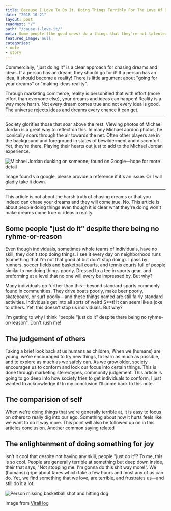 ```yaml
---
title: Because I Love To Do It. Doing Things Terribly For The Love Of Doing Them Is Confusing To Other People
date: "2018-10-21"
layout: post
readNext: "/"
path: "/cause-i-love-it/"
meta: Some people (the good ones) do a things that they're not talented at. Other people often get confused by this. "Why do they do it? They look rediculous. Who do they think they are? Etc, etc, etc.." This post explores the topic of "Just doing it" at a skill level that Nike will not sponser.
featured_image: null
categories:
- note
- story
---
```


Commercially, "just doing it" is a clear approach for chasing dreams and ideas. If a person has an dream, they should go for it! If a person has an idea, it should become a reality! There is little argument about "going for your dreams" or "making ideas reality".

Through marketing commerce, reality is personified that with effort (more effort than everyone else), your dreams and ideas can happen! Reality is a way more harsh. Not every dream comes true and not every idea is good. The universe rejects ideas and dreams every chance it can get.

----

Society glorifies those that soar above the rest. Viewing photos of Michael Jordan is a great way to reflect on this. In many Michael Jordon photos, he iconically soars through the air towards the net. Often other players are in the background and foreground in states of bewilderment and discomfort. Yet, they're there. Playing their hearts out just to add to the Michael Jordan experience.

![Michael Jordan dunking on someone; found on Google—hope for more detail](https://yowainwright.imgix.net/cuz-i-love-it/jordan-dunking.jpg?w=800&&fit=crop&crop=focalpoint&auto=format)

Image found via google, please provide a reference if it's an issue. Or I will gladly take it down.

----

This article is not about the harsh truth of chasing dreams or that you indeed can chase your dreams and they will come true. No. This article is about people doing things even though it is clear what they're doing won't make dreams come true or ideas a reality.

## Some people "just do it" despite there being no ryhme-or-reason

Even though individuals, sometimes whole teams of individuals, have no skill, they don't stop doing things. I see it every day on neighborhood runs (something that I'm not that good at but don't stop doing). I pass by runners, soccer fields and basketball courts, and tennis courts full of people similar to me doing things poorly. Dressed to a tee in sports gear, and preforming at a level that no one will every be impressed by. But why?

Many individuals go further than this—beyond standard sports commonly found in communities. They drive boats poorly, make beer poorly, skateboard, or surf poorly—and these things named are still fairly standard activities. Individuals get into all sorts of weird S**t! It can seem like a joke to others. Yet, this doesn't stop us individuals. But why?

I'm getting to why I think "people "just do it" despite there being no ryhme-or-reason". Don't rush me!

## The judgement of others

Taking a brief look back at us humans as children, When we (humans) are young, we're encouraged to try new things, to learn as much as possible, and to explore as much as we safely can. As we grow older, society encourages us to conform and lock our focus into certain things. This is done through marketing stereotypes, community judgement. This article is going to go deep into how society tries to get individuals to conform; I just wanted to acknowledge it! In my conclusion I'll come back to this note.

## The comparision of self

When we're doing things that we're generally terrible at, it is easy to focus on others to really dig into our ego. Something about how it hurts feels like we want to do it way more. This point will also be followed up on in this articles conclusion. Another common saying related

## The enlightenment of doing something for joy

Isn't it cool that despite not having any skill, people "just do it"? To me, this is so cool. People are generally terrible at something but deep down inside, their that says, "Not stopping me. I'm gonna do this shit way more!". We (humans) gripe about taxes which take a few hours and most any of us can do. Yet, we find something that we love, are terrible, and frustrates us—and still do it a lot.

![Person missing basketball shot and hitting dog](https://media.giphy.com/media/eerGTVL76LuS1Nkzuv/giphy.gif?w=800&&fit=crop&crop=focalpoint&auto=format)

Image from [ViralHog](https://giphy.com/viralhog)

